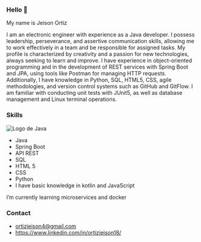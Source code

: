 ### Hello 👋

My name is Jeison Ortiz

I am an electronic engineer with experience as a Java developer. I possess leadership, perseverance, and assertive communication skills, allowing me to work effectively in a team and be responsible for assigned tasks. My profile is characterized by creativity and a passion for new technologies, always seeking to learn and improve.
I have experience in object-oriented programming and in the development of REST services with Spring Boot and JPA, using tools like Postman for managing HTTP requests. Additionally, I have knowledge in Python, SQL, HTML5, CSS, agile methodologies, and version control systems such as GitHub and GitFlow. I am familiar with conducting unit tests with JUnit5, as well as database management and Linux terminal operations.

### Skills
![Logo de Java](ruta/del/repositorio/tu-imagen-java.png)
* Java
* Spring Boot
* API REST
* SQL
* HTML 5
* CSS
* Python
* I have basic knowledge in kotlin and JavaScript

I’m currently learning microservices and docker

### Contact
* ortizjeison4@gmail.com
* https://www.linkedin.com/in/ortizjeison18/


<!--
**Jeison-ortiz/Jeison-ortiz** is a ✨ _special_ ✨ repository because its `README.md` (this file) appears on your GitHub profile.

Here are some ideas to get you started:

- 🔭 I’m currently working on ...
- 🌱 I’m currently learning ...
- 👯 I’m looking to collaborate on ...
- 🤔 I’m looking for help with ...
- 💬 Ask me about ...
- 📫 How to reach me: ...
- 😄 Pronouns: ...
- ⚡ Fun fact: ...
-->
